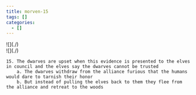 ```yaml
---
title: morven-15
tags: []
categories:
  - []
---
```

<!-- more --><div class="embedded-image-left">![](./)</div><div class="embedded-image-right">![](./)</div>

	15. The dwarves are upset when this evidence is presented to the elves in council and the elves say the dwarves cannot be trusted
		a. The dwarves withdraw from the alliance furious that the humans would dare to tarnish their honor
		b. But instead of pulling the elves back to them they flee from the alliance and retreat to the woods